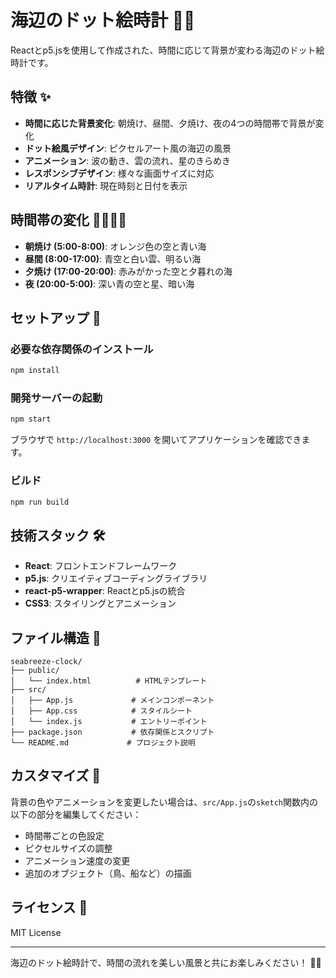 # 海辺のドット絵時計 🌊⏰

Reactとp5.jsを使用して作成された、時間に応じて背景が変わる海辺のドット絵時計です。

## 特徴 ✨

- **時間に応じた背景変化**: 朝焼け、昼間、夕焼け、夜の4つの時間帯で背景が変化
- **ドット絵風デザイン**: ピクセルアート風の海辺の風景
- **アニメーション**: 波の動き、雲の流れ、星のきらめき
- **レスポンシブデザイン**: 様々な画面サイズに対応
- **リアルタイム時計**: 現在時刻と日付を表示

## 時間帯の変化 🌅🌞🌆🌙

- **朝焼け (5:00-8:00)**: オレンジ色の空と青い海
- **昼間 (8:00-17:00)**: 青空と白い雲、明るい海
- **夕焼け (17:00-20:00)**: 赤みがかった空と夕暮れの海
- **夜 (20:00-5:00)**: 深い青の空と星、暗い海

## セットアップ 🚀

### 必要な依存関係のインストール

```bash
npm install
```

### 開発サーバーの起動

```bash
npm start
```

ブラウザで `http://localhost:3000` を開いてアプリケーションを確認できます。

### ビルド

```bash
npm run build
```

## 技術スタック 🛠️

- **React**: フロントエンドフレームワーク
- **p5.js**: クリエイティブコーディングライブラリ
- **react-p5-wrapper**: Reactとp5.jsの統合
- **CSS3**: スタイリングとアニメーション

## ファイル構造 📁

```
seabreeze-clock/
├── public/
│   └── index.html          # HTMLテンプレート
├── src/
│   ├── App.js             # メインコンポーネント
│   ├── App.css            # スタイルシート
│   └── index.js           # エントリーポイント
├── package.json           # 依存関係とスクリプト
└── README.md             # プロジェクト説明
```

## カスタマイズ 🎨

背景の色やアニメーションを変更したい場合は、`src/App.js`の`sketch`関数内の以下の部分を編集してください：

- 時間帯ごとの色設定
- ピクセルサイズの調整
- アニメーション速度の変更
- 追加のオブジェクト（鳥、船など）の描画

## ライセンス 📄

MIT License

---

海辺のドット絵時計で、時間の流れを美しい風景と共にお楽しみください！ 🌊✨